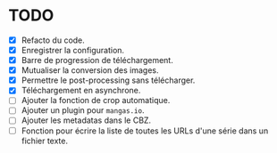 # TODO

- [x] Refacto du code.
- [x] Enregistrer la configuration.  
- [x] Barre de progression de téléchargement.
- [x] Mutualiser la conversion des images.
- [x] Permettre le post-processing sans télécharger.
- [x] Téléchargement en asynchrone.
- [ ] Ajouter la fonction de crop automatique.
- [ ] Ajouter un plugin pour `mangas.io`.
- [ ] Ajouter les metadatas dans le CBZ.
- [ ] Fonction pour écrire la liste de toutes les URLs d'une série dans un fichier texte.
